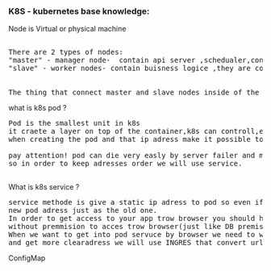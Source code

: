 
### K8S - kubernetes base knowledge:</br>
Node is Virtual or physical machine
<pre>  
There are 2 types of nodes: 
"master" - manager node-  contain api server ,schedualer,controller manager(what happend in the cluster) and backing store.
"slave" - worker nodes- contain buisness logice ,they are controlled by the master node. has at least 60% of cpu.
</br>
The thing that connect master and slave nodes inside of the cluster called "Virtual Network".
</pre>

what is k8s pod ? 
 <pre>
Pod is the smallest unit in k8s
it craete a layer on top of the container,k8s can controll,each pod get unique ip adress that comes with k8s (VN)
when creating the pod and that ip adress make it possible to them to communicate each other. 

pay attention! pod can die very easly by server failer and more...and whaen you uploude new pod it will have new ip adress
so in order to keep adresses order we will use service.
 </pre>
 
 What is k8s service ? 
 <pre>
service methode is give a static ip adress to pod so even if it die the service process can be relate the
new pod adress just as the old one.
In order to get access to your app trow browser you should have EXTERNAL SERVICE ,but in order to get to adress to pod but 
without premmision to acces trow browser(just like DB premission) we will use INTERNAL SERVICE.
When we want to get into pod servuce by browser we need to write http//: 123.456.67.89 in order to change this way 
and get more clearadress we will use INGRES that convert url string to the right pod ip adress.
</pre>

ConfigMap



<!-- https://www.youtube.com/watch?v=s_o8dwzRlu4   דקה 15 -->
